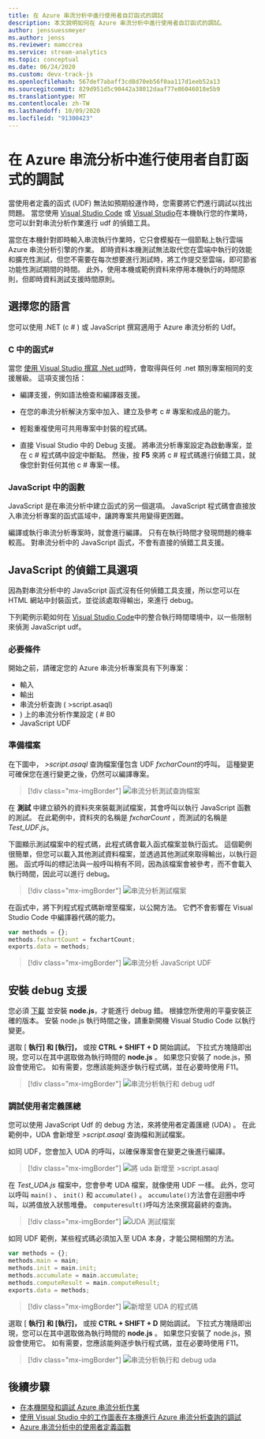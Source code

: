 ```yaml
---
title: 在 Azure 串流分析中進行使用者自訂函式的調試
description: 本文說明如何在 Azure 串流分析中進行使用者自訂函式的調試。
author: jenssuessmeyer
ms.author: jenss
ms.reviewer: mamccrea
ms.service: stream-analytics
ms.topic: conceptual
ms.date: 06/24/2020
ms.custom: devx-track-js
ms.openlocfilehash: 567def7abaff3cd8d70eb56f0aa117d1eeb52a13
ms.sourcegitcommit: 829d951d5c90442a38012daaf77e86046018e5b9
ms.translationtype: MT
ms.contentlocale: zh-TW
ms.lasthandoff: 10/09/2020
ms.locfileid: "91300423"
---
```

# <a name="debug-user-defined-functions-in-azure-stream-analytics"></a>在 Azure 串流分析中進行使用者自訂函式的調試 

當使用者定義的函式 (UDF) 無法如預期般運作時，您需要將它們進行調試以找出問題。 當您使用 [Visual Studio Code](visual-studio-code-local-run-live-input.md) 或 [Visual Studio](stream-analytics-vs-tools-local-run.md)在本機執行您的作業時，您可以針對串流分析作業進行 udf 的偵錯工具。

當您在本機針對即時輸入串流執行作業時，它只會模擬在一個節點上執行雲端 Azure 串流分析引擎的作業。 即時資料本機測試無法取代您在雲端中執行的效能和擴充性測試，但您不需要在每次想要進行測試時，將工作提交至雲端，即可節省功能性測試期間的時間。 此外，使用本機或範例資料來停用本機執行的時間原則，但即時資料測試支援時間原則。

## <a name="pick-your-language"></a>選擇您的語言

您可以使用 .NET (c # ) 或 JavaScript 撰寫適用于 Azure 串流分析的 Udf。 

### <a name="functions-in-c"></a>C 中的函式# 

當您 [使用 Visual Studio 撰寫 .Net udf](stream-analytics-edge-csharp-udf-methods.md)時，會取得與任何 .net 類別專案相同的支援層級。 這項支援包括：

* 編譯支援，例如語法檢查和編譯器支援。

* 在您的串流分析解決方案中加入、建立及參考 c # 專案和成品的能力。 

* 輕鬆重複使用可共用專案中封裝的程式碼。 

* 直接 Visual Studio 中的 Debug 支援。 將串流分析專案設定為啟動專案，並在 c # 程式碼中設定中斷點。 然後，按 **F5** 來將 c # 程式碼進行偵錯工具，就像您針對任何其他 c # 專案一樣。 

### <a name="functions-in-javascript"></a>JavaScript 中的函數

JavaScript 是在串流分析中建立函式的另一個選項。 JavaScript 程式碼會直接放入串流分析專案的函式區域中，讓跨專案共用變得更困難。

編譯或執行串流分析專案時，就會進行編譯。 只有在執行時間才發現問題的機率較高。 對串流分析中的 JavaScript 函式，不會有直接的偵錯工具支援。

## <a name="debug-options-for-javascript"></a>JavaScript 的偵錯工具選項

因為對串流分析中的 JavaScript 函式沒有任何偵錯工具支援，所以您可以在 HTML 網站中封裝函式，並從該處取得輸出，來進行 debug。

下列範例示範如何在 [Visual Studio Code](quick-create-visual-studio-code.md)中的整合執行時間環境中，以一些限制來偵測 JavaScript udf。

### <a name="prerequisites"></a>必要條件

開始之前，請確定您的 Azure 串流分析專案具有下列專案：

* 輸入 
* 輸出 
* 串流分析查詢 ( >script.asaql)  
* ) 上的串流分析作業設定 ( # B0
* JavaScript UDF

### <a name="prepare-files"></a>準備檔案

在下圖中， *>script.asaql* 查詢檔案僅包含 UDF *fxcharCount*的呼叫。 這種變更可確保您在進行變更之後，仍然可以編譯專案。

> [!div class="mx-imgBorder"]
> ![串流分析測試查詢檔案](./media/debug-user-defined-functions/asaql-file.png)

在 **測試** 中建立額外的資料夾來裝載測試檔案，其會呼叫以執行 JavaScript 函數的測試。 在此範例中，資料夾的名稱是 *fxcharCount* ，而測試的名稱是 *Test_UDF.js*。 

下圖顯示測試檔案中的程式碼，此程式碼會載入函式檔案並執行函式。 這個範例很簡單，但您可以載入其他測試資料檔案，並透過其他測試來取得輸出，以執行迴圈。 函式呼叫的標記法與一般呼叫稍有不同，因為該檔案會被參考，而不會載入執行時間，因此可以進行 debug。 

> [!div class="mx-imgBorder"]
> ![串流分析測試檔案](./media/debug-user-defined-functions/test-file.png)

在函式中，將下列程式程式碼新增至檔案，以公開方法。 它們不會影響在 Visual Studio Code 中編譯器代碼的能力。

```javascript
var methods = {};
methods.fxchartCount = fxchartCount;
exports.data = methods;
``` 

> [!div class="mx-imgBorder"]
> ![串流分析 JavaScript UDF](./media/debug-user-defined-functions/udf-file.png)
  
## <a name="install-debug-support"></a>安裝 debug 支援

您必須 [下載](https://nodejs.org/en/download/) 並安裝 **node.js**，才能進行 debug 錯。 根據您所使用的平臺安裝正確的版本。 安裝 node.js 執行時間之後，請重新開機 Visual Studio Code 以執行變更。 

選取 [ **執行] 和 [執行]，** 或按 **CTRL + SHIFT + D** 開始調試。 下拉式方塊隨即出現，您可以在其中選取做為執行時間的 **node.js** 。 如果您只安裝了 node.js，預設會使用它。 如有需要，您應該能夠逐步執行程式碼，並在必要時使用 F11。 

> [!div class="mx-imgBorder"]
> ![串流分析執行和 debug udf](./media/debug-user-defined-functions/run-debug-udf.png)

### <a name="debug-user-defined-aggregates"></a>調試使用者定義匯總 

您可以使用 JavaScript Udf 的 debug 方法，來將使用者定義匯總 (UDA) 。 在此範例中，UDA 會新增至 *>script.asaql* 查詢檔和測試檔案。

如同 UDF，您會加入 UDA 的呼叫，以確保專案會在變更之後進行編譯。 

> [!div class="mx-imgBorder"]
> ![將 uda 新增至 >script.asaql](./media/debug-user-defined-functions/asaql-uda.png)

在 *Test_UDA.js* 檔案中，您會參考 UDA 檔案，就像使用 UDF 一樣。 此外，您可以呼叫 `main()` 、 `init()` 和 `accumulate()` 。 `accumulate()`方法會在迴圈中呼叫，以將值放入狀態堆疊。 `computeresult()`呼叫方法來撰寫最終的查詢。 

> [!div class="mx-imgBorder"]
> ![UDA 測試檔案](./media/debug-user-defined-functions/uda-test.png)

如同 UDF 範例，某些程式碼必須加入至 UDA 本身，才能公開相關的方法。

```javascript
var methods = {};
methods.main = main;
methods.init = main.init;
methods.accumulate = main.accumulate;
methods.computeResult = main.computeResult;
exports.data = methods;
``` 

> [!div class="mx-imgBorder"]
> ![新增至 UDA 的程式碼](./media/debug-user-defined-functions/uda-expose-methods.png)

選取 [ **執行] 和 [執行]，** 或按 **CTRL + SHIFT + D** 開始調試。 下拉式方塊隨即出現，您可以在其中選取做為執行時間的 **node.js** 。 如果您只安裝了 node.js，預設會使用它。 如有需要，您應該能夠逐步執行程式碼，並在必要時使用 F11。

> [!div class="mx-imgBorder"]
> ![串流分析執行和 debug uda](./media/debug-user-defined-functions/run-debug-uda.png)


## <a name="next-steps"></a>後續步驟

* [在本機開發和調試 Azure 串流分析作業](develop-locally.md)
* [使用 Visual Studio 中的工作圖表在本機進行 Azure 串流分析查詢的調試](debug-locally-using-job-diagram.md)
* [Azure 串流分析中的使用者定義函數](functions-overview.md)
 
